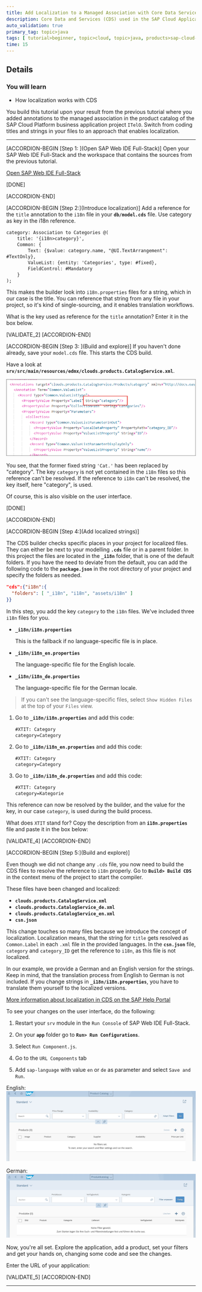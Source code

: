 ```yaml
---
title: Add Localization to a Managed Association with Core Data Services
description: Core Data and Services (CDS) used in the SAP Cloud Application Programming Model supports localization. Add localization to your managed association.
auto_validation: true
primary_tag: topic>java
tags: [ tutorial>beginner, topic>cloud, topic>java, products>sap-cloud-platform, products>sap-web-ide, software-product-function>sap-cloud-application-programming-model ]
time: 15
---
```


## Details
### You will learn  
  - How localization works with CDS

You build this tutorial upon your result from the previous tutorial where you added annotations to the managed association in the product catalog of the SAP Cloud Platform business application project `ITelO`. Switch from coding titles and strings in your files to an approach that enables localization.

---

[ACCORDION-BEGIN [Step 1: ](Open SAP Web IDE Full-Stack)]
Open your SAP Web IDE Full-Stack and the workspace that contains the sources from the previous tutorial.

[Open SAP Web IDE Full-Stack](https://help.sap.com/viewer/825270ffffe74d9f988a0f0066ad59f0/CF/en-US/51321a804b1a4935b0ab7255447f5f84.html)

[DONE]

[ACCORDION-END]


[ACCORDION-BEGIN [Step 2:](Introduce localization)]
Add a reference for the `title` annotation to the `i18n` file in your **`db/model.cds`** file. Use category as key in the i18n reference.

```CDS
category: Association to Categories @(
    title: '{i18n>category}',
    Common: {
        Text: {$value: category.name, "@UI.TextArrangement": #TextOnly},
        ValueList: {entity: 'Categories', type: #fixed},
        FieldControl: #Mandatory
    }
);

```

This makes the builder look into `i18n.properties` files for a string, which in our case is the title. You can reference that string from any file in your project, so it's kind of single-sourcing, and it enables translation workflows.

What is the key used as reference for the `title` annotation? Enter it in the box below.

[VALIDATE_2]
[ACCORDION-END]

[ACCORDION-BEGIN [Step 3: ](Build and explore)]
If you haven't done already, save your `model.cds` file. This starts the CDS build.

Have a look at **`srv/src/main/resources/edmx/clouds.products.CatalogService.xml`**.

![category instead of Cat.](itelolocal1.png)

You see, that the former fixed string `'Cat.'` has been replaced by "category". The key `category` is not yet contained in the `i18n` files so this reference can't be resolved. If the reference to `i18n`  can't be resolved, the key itself, here "category", is used.

Of course, this is also visible on the user interface.

[DONE]

[ACCORDION-END]

[ACCORDION-BEGIN [Step 4:](Add localized strings)]

The CDS builder checks specific places in your project for localized files. They can either be next to your modelling **`.cds`** file or in a parent folder. In this project the files are located in the **`_i18n`** folder, that is one of the default folders. If you have the need to deviate from the default, you can add the following code to the **`package.json`** in the root directory of your project and specify the folders as needed.

```JSON
"cds":{"i18n":{
  "folders": [ "_i18n", "i18n", "assets/i18n" ]
}}
```

In this step, you add the key `category` to the `i18n` files. We've included three `i18n` files for you.

- **`_i18n/i18n.properties`**

    This is the fallback if no language-specific file is in place.

- **`_i18n/i18n_en.properties`**

    The language-specific file for the English locale.

- **`_i18n/i18n_de.properties`**

    The language-specific file for the German locale.

> If you can't see the language-specific files, select `Show Hidden Files` at the top of your `Files` view.

1. Go to **`_i18n/i18n.properties`** and add this code:

    ```
    #XTIT: Category
    category=Category
    ```

2. Go to **`_i18n/i18n_en.properties`** and add this code:

    ```
    #XTIT: Category
    category=Category
    ```

3. Go to **`_i18n/i18n_de.properties`** and add this code:

    ```
    #XTIT: Category
    category=Kategorie
    ```

This reference can now be resolved by the builder, and the value for the key, in our case `category`, is used during the build process.

What does `XTIT` stand for? Copy the description from an **`i18n.properties`** file and paste it in the box below:

[VALIDATE_4]
[ACCORDION-END]

[ACCORDION-BEGIN [Step 5:](Build and explore)]

Even though we did not change any `.cds` file, you now need to build the CDS files to resolve the reference to `i18n` properly. Go to **`Build> Build CDS`** in the context menu of the project to start the compiler.

These files have been changed and localized:

  - **`clouds.products.CatalogService.xml`**
  - **`clouds.products.CatalogService_de.xml`**
  - **`clouds.products.CatalogService_en.xml`**
  - **`csn.json`**

This change touches so many files because we introduce the concept of localization. Localization means, that the string for `title` gets resolved as `Common.Label` in each `.xml` file in the provided languages. In the **`csn.json`** file, `category` and `category_ID` get the reference to `i18n`, as this file is not localized.

In our example, we provide a German and an English version for the strings. Keep in mind, that the translation process from English to German is not included. If you change strings in **`_i18n/i18n.properties`**, you have to translate them yourself to the localized versions.

[More information about localization in CDS on the SAP Help Portal](https://help.sap.com/viewer/65de2977205c403bbc107264b8eccf4b/Cloud/en-US/b3a0321c94194a21a17a991b0f879fbb.html)

To see your changes on the user interface, do the following:

 1. Restart your `srv` module in the `Run Console` of SAP Web IDE Full-Stack.

 2. On your **`app`** folder go to **`Run> Run Configurations`**.

 3. Select `Run Component.js`.

 4. Go to the `URL Components` tab

 3. Add `sap-language` with value `en` or `de` as parameter and select `Save and Run`.

English:
![english version](itelolocalUI1.png)

German:
![german version](itelolocalUI_DE.png)

Now, you're all set. Explore the application, add a product, set your filters and get your hands on, changing some code and see the changes.

Enter the URL of your application:

[VALIDATE_5]
[ACCORDION-END]

---
